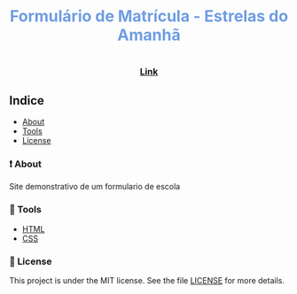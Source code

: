 <h1 align="center">

<span style="color: #6F9DE2">Formulário de Matrícula - Estrelas do Amanhã</span>

</h1>


<h1 align="center">
    <a href="https://pedroairees.github.io/form-estrelas-do-amanha/" style="font-size: 1rem">Link</a>
</h1>

## Indice
- [About](#-about)
- [Tools](#-tools)
- [License](#-license)

### ❗ About
Site demonstrativo de um formulario de escola

### 🔨 Tools

- [HTML](https://www.learn-html.org/)
- [CSS](https://learn-css.org/)

### 📖 License

This project is under the MIT license. See the file [LICENSE](https://github.com/pedroairees/PortfolioDev/blob/main/LICENSE) for more details.

